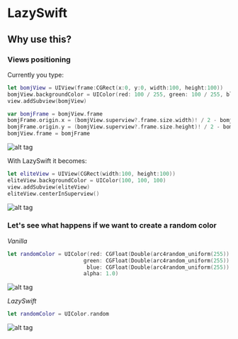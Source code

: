 # LazySwift
## Why use this?
### Views positioning

Currently you type:
```swift
let bomjView = UIView(frame:CGRect(x:0, y:0, width:100, height:100))
bomjView.backgroundColor = UIColor(red: 100 / 255, green: 100 / 255, blue: 100 / 255, alpha: 1)
view.addSubview(bomjView)

var bomjFrame = bomjView.frame
bomjFrame.origin.x = (bomjView.superview?.frame.size.width)! / 2 - bomjView.frame.size.width / 2
bomjFrame.origin.y = (bomjView.superview?.frame.size.height)! / 2 - bomjView.frame.size.height / 2
bomjView.frame = bomjFrame
```
![alt tag](http://i.imgur.com/6gNA4Gc.png)


With LazySwift it becomes:
```swift
let eliteView = UIView(CGRect(width:100, height:100))
eliteView.backgroundColor = UIColor(100, 100, 100)
view.addSubview(eliteView)
eliteView.centerInSuperview()
```
![alt tag](http://i.imgur.com/IHOs86h.png)


### Let's see what happens if we want to create a random color

*Vanilla*
```swift
let randomColor = UIColor(red: CGFloat(Double(arc4random_uniform(255)) / 255.0),
                        green: CGFloat(Double(arc4random_uniform(255)) / 255.0),
                         blue: CGFloat(Double(arc4random_uniform(255)) / 255.0),
                        alpha: 1.0)
```
![alt tag](http://i.imgur.com/6GQtJtY.png)

*LazySwift*
```swift
let randomColor = UIColor.random
```
![alt tag](http://i.imgur.com/WSQZY1R.png)



